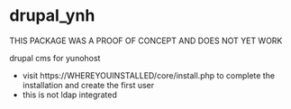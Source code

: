 # drupal_ynh

THIS PACKAGE WAS A PROOF OF CONCEPT AND DOES NOT YET WORK

drupal cms for yunohost

* visit https://WHEREYOUINSTALLED/core/install.php to complete the installation and create the first user
* this is not ldap integrated

